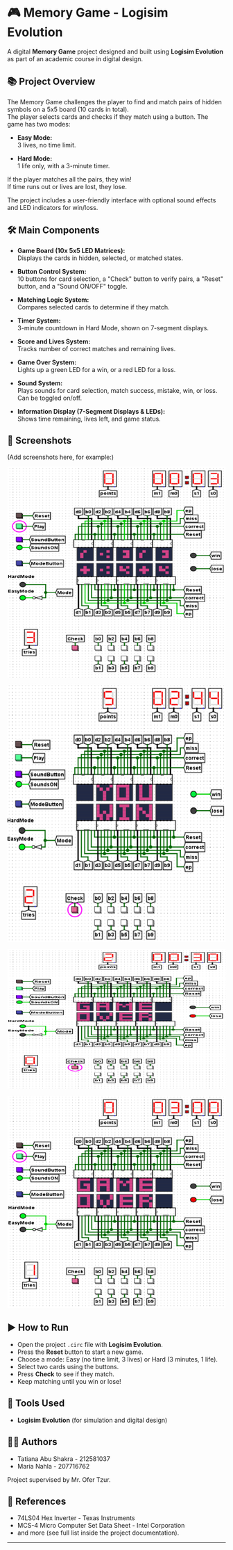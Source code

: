 # 🎮 Memory Game - Logisim Evolution

A digital **Memory Game** project designed and built using **Logisim Evolution** as part of an academic course in digital design.

## 📚 Project Overview
The Memory Game challenges the player to find and match pairs of hidden symbols on a 5x5 board (10 cards in total).  
The player selects cards and checks if they match using a button. The game has two modes:

- **Easy Mode:**  
  3 lives, no time limit.

- **Hard Mode:**  
  1 life only, with a 3-minute timer.

If the player matches all the pairs, they win!  
If time runs out or lives are lost, they lose.

The project includes a user-friendly interface with optional sound effects and LED indicators for win/loss.

## 🛠️ Main Components
- **Game Board (10x 5x5 LED Matrices):**  
  Displays the cards in hidden, selected, or matched states.

- **Button Control System:**  
  10 buttons for card selection, a "Check" button to verify pairs, a "Reset" button, and a "Sound ON/OFF" toggle.

- **Matching Logic System:**  
  Compares selected cards to determine if they match.

- **Timer System:**  
  3-minute countdown in Hard Mode, shown on 7-segment displays.

- **Score and Lives System:**  
  Tracks number of correct matches and remaining lives.

- **Game Over System:**  
  Lights up a green LED for a win, or a red LED for a loss.

- **Sound System:**  
  Plays sounds for card selection, match success, mistake, win, or loss. Can be toggled on/off.

- **Information Display (7-Segment Displays & LEDs):**  
  Shows time remaining, lives left, and game status.

## 📸 Screenshots
(Add screenshots here, for example:)

![Game Board](assert/game_board.png)

![Win Screen](assert/win_screen.png)

![Lose Screen](assert/lose_screen_1.png)

![Lose Screen](assert/lose_screen_2.png)

## ▶️ How to Run
- Open the project `.circ` file with **Logisim Evolution**.
- Press the **Reset** button to start a new game.
- Choose a mode: Easy (no time limit, 3 lives) or Hard (3 minutes, 1 life).
- Select two cards using the buttons.
- Press **Check** to see if they match.
- Keep matching until you win or lose!

## 🔧 Tools Used
- **Logisim Evolution** (for simulation and digital design)

## 👩‍💻 Authors
- Tatiana Abu Shakra - 212581037
- Maria Nahla - 207716762

Project supervised by Mr. Ofer Tzur.

## 📖 References
- 74LS04 Hex Inverter - Texas Instruments
- MCS-4 Micro Computer Set Data Sheet - Intel Corporation
- and more (see full list inside the project documentation).

---
